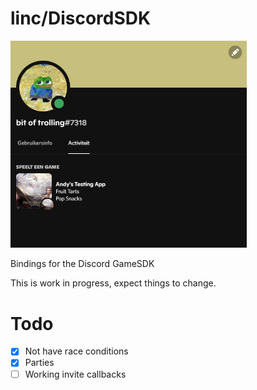 # linc/DiscordSDK
<img src="richpresence.png" alt="drawing" width="75%" height=50%/>

Bindings for the Discord GameSDK

This is work in progress, expect things to change.

# Todo
* [x] Not have race conditions
* [x] Parties
* [ ] Working invite callbacks